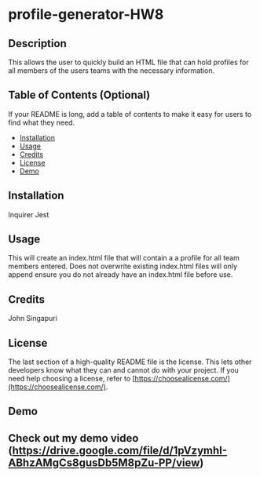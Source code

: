# profile-generator-HW8
## Description
This allows the user to quickly build an HTML file that can hold profiles for all members of the users teams with the necessary information. 

## Table of Contents (Optional)
If your README is long, add a table of contents to make it easy for users to find what they need.
- [Installation](#installation)
- [Usage](#usage)
- [Credits](#credits)
- [License](#license)
- [Demo](#Demo)

## Installation
Inquirer
Jest

## Usage
This will create an index.html file that will contain a a profile for all team members entered. 
Does not overwrite existing index.html files will only append ensure you do not already have an index.html file before use. 

## Credits
John Singapuri

## License
The last section of a high-quality README file is the license. This lets other developers know what they can and cannot do with your project. If you need help choosing a license, refer to [https://choosealicense.com/](https://choosealicense.com/).

## Demo 
Check out my demo video (https://drive.google.com/file/d/1pVzymhI-ABhzAMgCs8gusDb5M8pZu-PP/view)
---